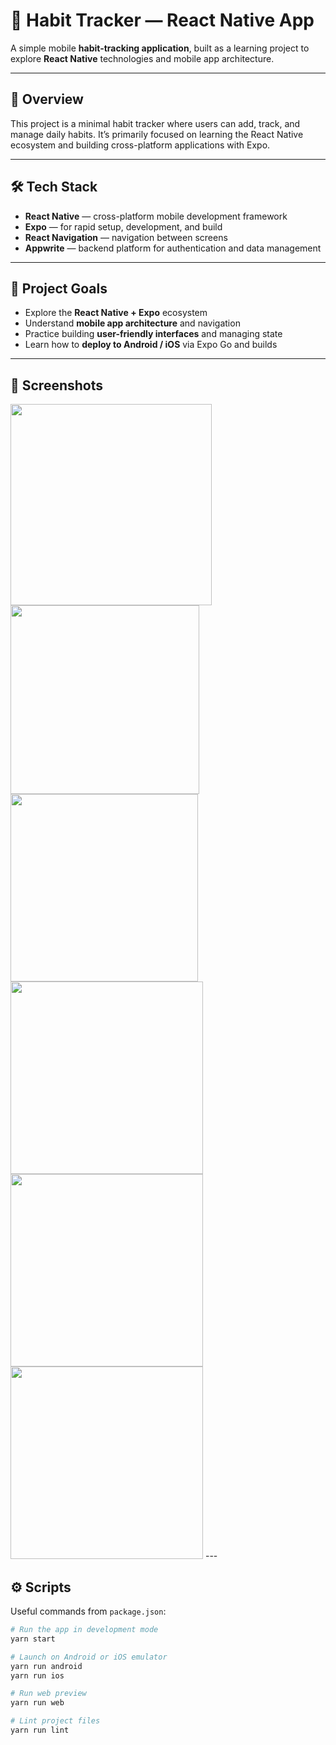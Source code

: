 # 📱 Habit Tracker — React Native App

A simple mobile **habit-tracking application**, built as a learning project to explore **React Native** technologies and mobile app architecture.

---

## 🧭 Overview

This project is a minimal habit tracker where users can add, track, and manage daily habits. It’s primarily focused on learning the React Native ecosystem and building cross-platform applications with Expo.

---

## 🛠️ Tech Stack

- **React Native** — cross-platform mobile development framework
- **Expo** — for rapid setup, development, and build
- **React Navigation** — navigation between screens
- **Appwrite** — backend platform for authentication and data management

---

## 🎯 Project Goals

- Explore the **React Native + Expo** ecosystem
- Understand **mobile app architecture** and navigation
- Practice building **user-friendly interfaces** and managing state
- Learn how to **deploy to Android / iOS** via Expo Go and builds

---

## 📸 Screenshots

<img src="./assets/screenshots/welcome.jpg" width="322" />
<img src="./assets/screenshots/add_habbit.jpg" width="302" />
<img src="./assets/screenshots/streaks.jpg" width="300" />
<br/>
<img src="./assets/screenshots/main.jpg" width="308" />
<img src="./assets/screenshots/main2.jpg" width="308" />
<img src="./assets/screenshots/main3.jpg" width="308" />
---

## ⚙️ Scripts

Useful commands from `package.json`:

```bash
# Run the app in development mode
yarn start

# Launch on Android or iOS emulator
yarn run android
yarn run ios

# Run web preview
yarn run web

# Lint project files
yarn run lint
```
